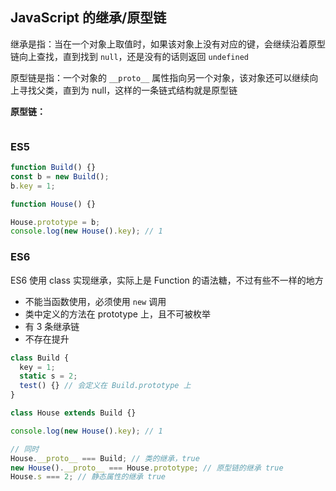 ## JavaScript 的继承/原型链

继承是指：当在一个对象上取值时，如果该对象上没有对应的键，会继续沿着原型链向上查找，直到找到 `null`，还是没有的话则返回 `undefined`

原型链是指：一个对象的 `__proto__` 属性指向另一个对象，该对象还可以继续向上寻找父类，直到为 null，这样的一条链式结构就是原型链

**原型链：**

<img :src="$withBase('/img/extends.jpg')" />

### ES5

```js
function Build() {}
const b = new Build();
b.key = 1;

function House() {}

House.prototype = b;
console.log(new House().key); // 1
```

### ES6

ES6 使用 class 实现继承，实际上是 Function 的语法糖，不过有些不一样的地方

- 不能当函数使用，必须使用 `new` 调用
- 类中定义的方法在 prototype 上，且不可被枚举
- 有 3 条继承链
- 不存在提升

```js
class Build {
  key = 1;
  static s = 2;
  test() {} // 会定义在 Build.prototype 上
}

class House extends Build {}

console.log(new House().key); // 1

// 同时
House.__proto__ === Build; // 类的继承，true
new House().__proto__ === House.prototype; // 原型链的继承 true
House.s === 2; // 静态属性的继承 true
```
